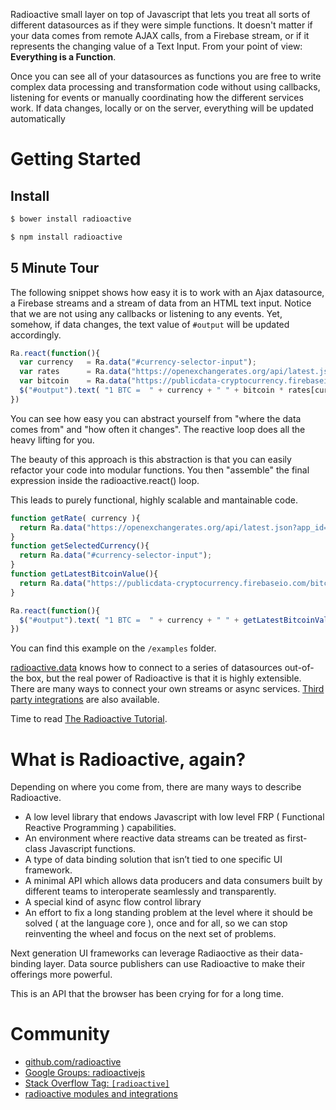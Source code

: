 Radioactive small layer on top of Javascript that lets you treat all sorts of different datasources as if they were simple functions.
It doesn't matter if your data comes from remote AJAX calls, from a Firebase stream, or if it represents the changing value of a Text Input. From your point of view: **Everything is a Function**.

Once you can see all of your datasources as functions you are free to write complex data processing and transformation code without using callbacks, listening for events or manually coordinating how the different services work. If data changes, locally or on the server, everything will be updated automatically

# Getting Started

## Install

```bash
$ bower install radioactive
```

```bash
$ npm install radioactive
```

## 5 Minute Tour

The following snippet shows how easy it is to work with an Ajax datasource, a Firebase streams and a stream of data from an HTML text input.
Notice that we are not using any callbacks or listening to any events.
Yet, somehow, if data changes, the text value of `#output` will be updated accordingly.

```javascript
Ra.react(function(){
  var currency   = Ra.data("#currency-selector-input");
  var rates      = Ra.data("https://openexchangerates.org/api/latest.json?app_id=4a363014b909486b8f49d967b810a6c3&callback=?");
  var bitcoin    = Ra.data("https://publicdata-cryptocurrency.firebaseio.com/bitcoin/last");
  $("#output").text( "1 BTC =  " + currency + " " + bitcoin * rates[currency] );
})
```

You can see how easy you can abstract yourself from "where the data comes from" and "how often it changes". The reactive loop does all the heavy lifting for you.

The beauty of this approach is this abstraction is that you can easily refactor your code into modular functions. You then "assemble" the final expression inside the radioactive.react() loop.

This leads to purely functional, highly scalable and mantainable code.


```javascript
function getRate( currency ){
  return Ra.data("https://openexchangerates.org/api/latest.json?app_id=4a363014b909486b8f49d967b810a6c3&callback=?").rates[currency];
}
function getSelectedCurrency(){
  return Ra.data("#currency-selector-input");
}
function getLatestBitcoinValue(){
  return Ra.data("https://publicdata-cryptocurrency.firebaseio.com/bitcoin/last");
}

Ra.react(function(){
  $("#output").text( "1 BTC =  " + currency + " " + getLatestBitcoinValue() * getRate( currency ) );
})
```

You can find this example on the `/examples` folder.

[radioactive.data](https://github.com/radioactive/radioactive/wiki/radioactive.data) knows how to connect to a series of datasources out-of-the box, but the real power of Radioactive is that it is highly extensible. There are many ways to connect your own streams or async services. [Third party integrations](https://github.com/radioactive/radioactive/wiki/Modules) are also available.

Time to read [The Radioactive Tutorial](https://github.com/radioactive/radioactive/wiki/Radioactive-Tutorial).

# What is Radioactive, again?

Depending on where you come from, there are many ways to describe Radioactive.

* A low level library that endows Javascript with low level FRP ( Functional Reactive Programming ) capabilities.
* An environment where reactive data streams can be treated as first-class Javascript functions.
* A type of data binding solution that isn’t tied to one specific UI framework.
* A minimal API which allows data producers and data consumers built by different teams to interoperate seamlessly and transparently.
* A special kind of async flow control library
* An effort to fix a long standing problem at the level where it should be solved ( at the language core ), once and for all, so we can stop reinventing the wheel and focus on the next set of problems.

Next generation UI frameworks can leverage Radiaoctive as their data-binding layer.
Data source publishers can use Radioactive to make their offerings more powerful.

This is an API that the browser has been crying for for a long time.


# Community

* [github.com/radioactive](https://github.com/radioactive)
* [Google Groups: radioactivejs](https://groups.google.com/forum/#!forum/radioactivejs)
* [Stack Overflow Tag: `[radioactive]`]()
* [radioactive modules and integrations](https://github.com/radioactive/radioactive/wiki/Modules)



